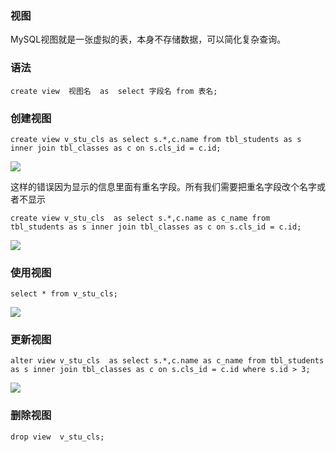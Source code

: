 ### 视图

MySQL视图就是一张虚拟的表，本身不存储数据，可以简化复杂查询。

### 语法

```
create view  视图名  as  select 字段名 from 表名;
```



### 创建视图

```
create view v_stu_cls as select s.*,c.name from tbl_students as s inner join tbl_classes as c on s.cls_id = c.id;
```



![](https://tva1.sinaimg.cn/large/00831rSTly1gdennbads9j31tm03ct98.jpg)

这样的错误因为显示的信息里面有重名字段。所有我们需要把重名字段改个名字或者不显示

```
create view v_stu_cls  as select s.*,c.name as c_name from tbl_students as s inner join tbl_classes as c on s.cls_id = c.id;
```

![](https://tva1.sinaimg.cn/large/00831rSTly1gdenpkfjzcj31y40lo76u.jpg)

### 使用视图

```
select * from v_stu_cls;
```

![](https://tva1.sinaimg.cn/large/00831rSTly1gdenq3ochrj31z209mgms.jpg)

### 更新视图

```
alter view v_stu_cls  as select s.*,c.name as c_name from tbl_students as s inner join tbl_classes as c on s.cls_id = c.id where s.id > 3;
```

![](https://tva1.sinaimg.cn/large/00831rSTly1gdenrjyo1nj31z20awq4j.jpg)

### 删除视图

```
drop view  v_stu_cls;
```

